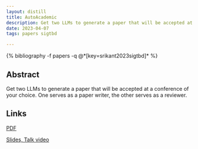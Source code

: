 ```yaml
---
layout: distill
title: AutoAcademic
description: Get two LLMs to generate a paper that will be accepted at a conference of your choice
date: 2023-04-07
tags: papers sigtbd

---
```

<div class="publications">
    {% bibliography -f papers -q @*[key=srikant2023sigtbd]* %}
</div>

## Abstract 
Get two LLMs to generate a paper that will be accepted at a conference of your choice. One serves as a paper writer, the other serves as a reviewer.

## Links
[PDF](/assets/papers/sigtbd_23.pdf)

[Slides, Talk video](/assets/papers/slides_sigtbd_23.pdf)
